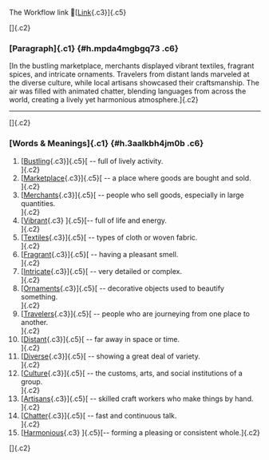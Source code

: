 The Workflow link
👏[[Link](https://www.google.com/url?q=http://www.google.com&sa=D&source=editors&ust=1761438338233498&usg=AOvVaw0BswxrED789Aha3VUmPaQQ){.c3}]{.c5}

[]{.c2}

### [Paragraph]{.c1} {#h.mpda4mgbgq73 .c6}

[In the bustling marketplace, merchants displayed vibrant textiles,
fragrant spices, and intricate ornaments. Travelers from distant lands
marveled at the diverse culture, while local artisans showcased their
craftsmanship. The air was filled with animated chatter, blending
languages from across the world, creating a lively yet harmonious
atmosphere.]{.c2}

------------------------------------------------------------------------

[]{.c2}

### [Words & Meanings]{.c1} {#h.3aalkbh4jm0b .c6}

1.  [[Bustling](https://www.google.com/url?q=http://www.google.com&sa=D&source=editors&ust=1761438338234354&usg=AOvVaw0Ooeb9haC3ek0YSccdSk9W){.c3}]{.c5}[ --
    full of lively activity.\
    ]{.c2}
2.  [[Marketplace](https://www.google.com/url?q=http://www.google.com&sa=D&source=editors&ust=1761438338234523&usg=AOvVaw27TOZp7gfO9850tVSR-dKw){.c3}]{.c5}[ --
    a place where goods are bought and sold.\
    ]{.c2}
3.  [[Merchants](https://www.google.com/url?q=http://www.google.com&sa=D&source=editors&ust=1761438338234679&usg=AOvVaw3LC3bS5p8ezLZgSnXhIXpY){.c3}]{.c5}[ --
    people who sell goods, especially in large quantities.\
    ]{.c2}
4.  [[Vibrant](https://www.google.com/url?q=http://www.google.com&sa=D&source=editors&ust=1761438338234844&usg=AOvVaw1_STGMECbwgWp4b05nFCfE){.c3}
    ]{.c5}[-- full of life and energy.\
    ]{.c2}
5.  [[Textiles](https://www.google.com/url?q=http://www.google.com&sa=D&source=editors&ust=1761438338234960&usg=AOvVaw0jhhrd0JQ8vBzxqvh8qWUl){.c3}]{.c5}[ --
    types of cloth or woven fabric.\
    ]{.c2}
6.  [[Fragrant](https://www.google.com/url?q=http://www.google.com&sa=D&source=editors&ust=1761438338235095&usg=AOvVaw1f3ffCqCj0ISFvARwTRNo4){.c3}]{.c5}[ --
    having a pleasant smell.\
    ]{.c2}
7.  [[Intricate](https://www.google.com/url?q=http://www.google.com&sa=D&source=editors&ust=1761438338235224&usg=AOvVaw1oY_MNDDtyKa7E86JWu0qz){.c3}]{.c5}[ --
    very detailed or complex.\
    ]{.c2}
8.  [[Ornaments](https://www.google.com/url?q=http://www.google.com&sa=D&source=editors&ust=1761438338235344&usg=AOvVaw32P0s1iJbr4Tvt80GZtyk8){.c3}]{.c5}[ --
    decorative objects used to beautify something.\
    ]{.c2}
9.  [[Travelers](https://www.google.com/url?q=http://www.google.com&sa=D&source=editors&ust=1761438338235478&usg=AOvVaw0UPe0jr5mbf_DcU10c7g_8){.c3}]{.c5}[ --
    people who are journeying from one place to another.\
    ]{.c2}
10. [[Distant](https://www.google.com/url?q=http://www.google.com&sa=D&source=editors&ust=1761438338235617&usg=AOvVaw1KTlVRVFZSkO2a7rX48iGG){.c3}]{.c5}[ --
    far away in space or time.\
    ]{.c2}
11. [[Diverse](https://www.google.com/url?q=http://www.google.com&sa=D&source=editors&ust=1761438338235738&usg=AOvVaw3Gab72mfyJ-g8Y3L-OtGcV){.c3}]{.c5}[ --
    showing a great deal of variety.\
    ]{.c2}
12. [[Culture](https://www.google.com/url?q=http://www.google.com&sa=D&source=editors&ust=1761438338235883&usg=AOvVaw2JsI-Kv71qOo8Ur2JkP1lL){.c3}]{.c5}[ --
    the customs, arts, and social institutions of a group.\
    ]{.c2}
13. [[Artisans](https://www.google.com/url?q=http://www.google.com&sa=D&source=editors&ust=1761438338236027&usg=AOvVaw3XBWw2D7_CLk9J24INwy3k){.c3}]{.c5}[ --
    skilled craft workers who make things by hand.\
    ]{.c2}
14. [[Chatter](https://www.google.com/url?q=http://www.google.com&sa=D&source=editors&ust=1761438338236168&usg=AOvVaw3k_CPuTtiwlCOiQeiPFWAn){.c3}]{.c5}[ --
    fast and continuous talk.\
    ]{.c2}
15. [[Harmonious](https://www.google.com/url?q=http://www.google.com&sa=D&source=editors&ust=1761438338236289&usg=AOvVaw2vs_NbcIpVVAwqhAfrunZt){.c3}
    ]{.c5}[-- forming a pleasing or consistent whole.]{.c2}

[]{.c2}
